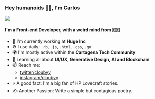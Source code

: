 ### Hey humanoids 👋🏼, I'm Carlos
![](https://komarev.com/ghpvc/?username=clouby&color=blueviolet)

#### I'm a Front-end Developer, with a weird mind from 🇨🇴

- 🏢 I'm currently working at **Huge Inc**
- ⚙️ I use daily: `.rb`, `.js`, `.html`, `.css`, `.go`
- 🌍 I'm mostly active within the **Cartagena Tech Community**
- 🌱 Learning all about **UI/UX, Generative Design, AI and Blockchain**
- 📫 Reach me: 
  - [twitter/cloubyy](https://twitter.com/cloubyy)
  - [instagram/cloubyy](https://instagram.com/cloubyy)
- ⚡️ A good fact: I'm a big fan of HP Lovecraft stories.
- ✍️ Another Passion: Write a simple but contagious poetry.
